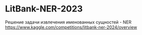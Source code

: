 # LitBank-NER-2023
Решение задачи извлечения именованных сущностей - NER https://www.kaggle.com/competitions/litbank-ner-2024/overview 
